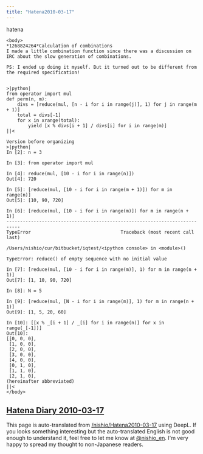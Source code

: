 ```yaml
---
title: "Hatena2010-03-17"
---
```


hatena

```
<body>
*1268824264*Calculation of combinations
I made a little combination function since there was a discussion on IRC about the slow generation of combinations.

PS: I ended up doing it myself. But it turned out to be different from the required specification!


>|python|
from operator import mul
def perm(n, m):
    divs = [reduce(mul, [n - i for i in range(j)], 1) for j in range(m + 1)]
    total = divs[-1]
    for x in xrange(total):
        yield [x % divs[i + 1] / divs[i] for i in range(m)]
||<

Version before organizing
>|python|
In [2]: n = 3

In [3]: from operator import mul

In [4]: reduce(mul, [10 - i for i in range(n)])
Out[4]: 720

In [5]: [reduce(mul, [10 - i for i in range(m + 1)]) for m in range(n)]
Out[5]: [10, 90, 720]

In [6]: [reduce(mul, [10 - i for i in range(m)]) for m in range(n + 1)]
---------------------------------------------------------------------------
TypeError                                 Traceback (most recent call last)

/Users/nishio/cur/bitbucket/iqtest/<ipython console> in <module>()

TypeError: reduce() of empty sequence with no initial value

In [7]: [reduce(mul, [10 - i for i in range(m)], 1) for m in range(n + 1)]
Out[7]: [1, 10, 90, 720]

In [8]: N = 5

In [9]: [reduce(mul, [N - i for i in range(m)], 1) for m in range(n + 1)]
Out[9]: [1, 5, 20, 60]

In [10]: [[x % _[i + 1] / _[i] for i in range(n)] for x in range(_[-1])]
Out[10]: 
[[0, 0, 0],
 [1, 0, 0],
 [2, 0, 0],
 [3, 0, 0],
 [4, 0, 0],
 [0, 1, 0],
 [1, 1, 0],
 [2, 1, 0],
(hereinafter abbreviated)
||<
</body>
```


[Hatena Diary 2010-03-17](https://nishiohirokazu.hatenadiary.org/archive/2010/03/17)
---
This page is auto-translated from [/nishio/Hatena2010-03-17](https://scrapbox.io/nishio/Hatena2010-03-17) using DeepL. If you looks something interesting but the auto-translated English is not good enough to understand it, feel free to let me know at [@nishio_en](https://twitter.com/nishio_en). I'm very happy to spread my thought to non-Japanese readers.